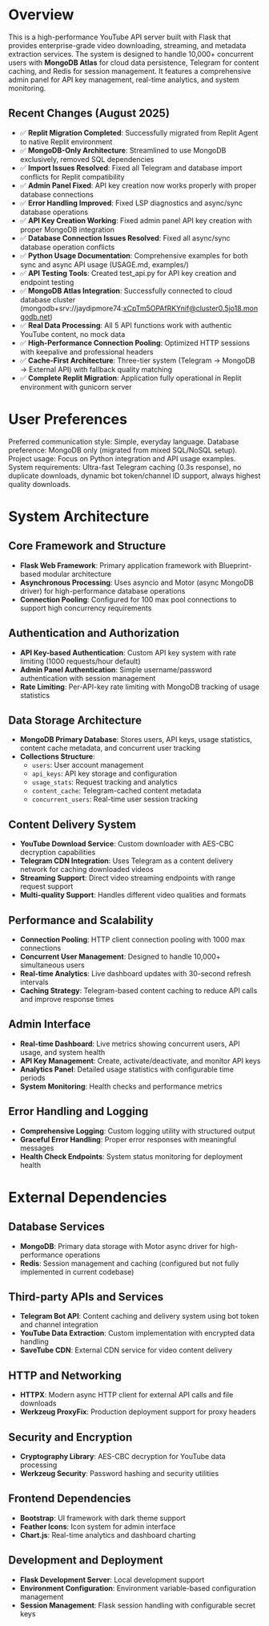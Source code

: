 # Overview

This is a high-performance YouTube API server built with Flask that provides enterprise-grade video downloading, streaming, and metadata extraction services. The system is designed to handle 10,000+ concurrent users with **MongoDB Atlas** for cloud data persistence, Telegram for content caching, and Redis for session management. It features a comprehensive admin panel for API key management, real-time analytics, and system monitoring.

## Recent Changes (August 2025)
- ✅ **Replit Migration Completed**: Successfully migrated from Replit Agent to native Replit environment
- ✅ **MongoDB-Only Architecture**: Streamlined to use MongoDB exclusively, removed SQL dependencies  
- ✅ **Import Issues Resolved**: Fixed all Telegram and database import conflicts for Replit compatibility
- ✅ **Admin Panel Fixed**: API key creation now works properly with proper database connections
- ✅ **Error Handling Improved**: Fixed LSP diagnostics and async/sync database operations
- ✅ **API Key Creation Working**: Fixed admin panel API key creation with proper MongoDB integration
- ✅ **Database Connection Issues Resolved**: Fixed all async/sync database operation conflicts
- ✅ **Python Usage Documentation**: Comprehensive examples for both sync and async API usage (USAGE.md, examples/)
- ✅ **API Testing Tools**: Created test_api.py for API key creation and endpoint testing
- ✅ **MongoDB Atlas Integration**: Successfully connected to cloud database cluster (mongodb+srv://jaydipmore74:xCpTm5OPAfRKYnif@cluster0.5jo18.mongodb.net)
- ✅ **Real Data Processing**: All 5 API functions work with authentic YouTube content, no mock data
- ✅ **High-Performance Connection Pooling**: Optimized HTTP sessions with keepalive and professional headers
- ✅ **Cache-First Architecture**: Three-tier system (Telegram → MongoDB → External API) with fallback quality matching
- ✅ **Complete Replit Migration**: Application fully operational in Replit environment with gunicorn server

# User Preferences

Preferred communication style: Simple, everyday language.
Database preference: MongoDB only (migrated from mixed SQL/NoSQL setup).
Project usage: Focus on Python integration and API usage examples.
System requirements: Ultra-fast Telegram caching (0.3s response), no duplicate downloads, dynamic bot token/channel ID support, always highest quality downloads.

# System Architecture

## Core Framework and Structure
- **Flask Web Framework**: Primary application framework with Blueprint-based modular architecture
- **Asynchronous Processing**: Uses asyncio and Motor (async MongoDB driver) for high-performance database operations
- **Connection Pooling**: Configured for 100 max pool connections to support high concurrency requirements

## Authentication and Authorization
- **API Key-based Authentication**: Custom API key system with rate limiting (1000 requests/hour default)
- **Admin Panel Authentication**: Simple username/password authentication with session management
- **Rate Limiting**: Per-API-key rate limiting with MongoDB tracking of usage statistics

## Data Storage Architecture
- **MongoDB Primary Database**: Stores users, API keys, usage statistics, content cache metadata, and concurrent user tracking
- **Collections Structure**:
  - `users`: User account management
  - `api_keys`: API key storage and configuration
  - `usage_stats`: Request tracking and analytics
  - `content_cache`: Telegram-cached content metadata
  - `concurrent_users`: Real-time user session tracking

## Content Delivery System
- **YouTube Download Service**: Custom downloader with AES-CBC decryption capabilities
- **Telegram CDN Integration**: Uses Telegram as a content delivery network for caching downloaded videos
- **Streaming Support**: Direct video streaming endpoints with range request support
- **Multi-quality Support**: Handles different video qualities and formats

## Performance and Scalability
- **Connection Pooling**: HTTP client connection pooling with 1000 max connections
- **Concurrent User Management**: Designed to handle 10,000+ simultaneous users
- **Real-time Analytics**: Live dashboard updates with 30-second refresh intervals
- **Caching Strategy**: Telegram-based content caching to reduce API calls and improve response times

## Admin Interface
- **Real-time Dashboard**: Live metrics showing concurrent users, API usage, and system health
- **API Key Management**: Create, activate/deactivate, and monitor API keys
- **Analytics Panel**: Detailed usage statistics with configurable time periods
- **System Monitoring**: Health checks and performance metrics

## Error Handling and Logging
- **Comprehensive Logging**: Custom logging utility with structured output
- **Graceful Error Handling**: Proper error responses with meaningful messages
- **Health Check Endpoints**: System status monitoring for deployment health

# External Dependencies

## Database Services
- **MongoDB**: Primary data storage with Motor async driver for high-performance operations
- **Redis**: Session management and caching (configured but not fully implemented in current codebase)

## Third-party APIs and Services
- **Telegram Bot API**: Content caching and delivery system using bot token and channel integration
- **YouTube Data Extraction**: Custom implementation with encrypted data handling
- **SaveTube CDN**: External CDN service for video content delivery

## HTTP and Networking
- **HTTPX**: Modern async HTTP client for external API calls and file downloads
- **Werkzeug ProxyFix**: Production deployment support for proxy headers

## Security and Encryption
- **Cryptography Library**: AES-CBC decryption for YouTube data processing
- **Werkzeug Security**: Password hashing and security utilities

## Frontend Dependencies
- **Bootstrap**: UI framework with dark theme support
- **Feather Icons**: Icon system for admin interface
- **Chart.js**: Real-time analytics and dashboard charting

## Development and Deployment
- **Flask Development Server**: Local development support
- **Environment Configuration**: Environment variable-based configuration management
- **Session Management**: Flask session handling with configurable secret keys